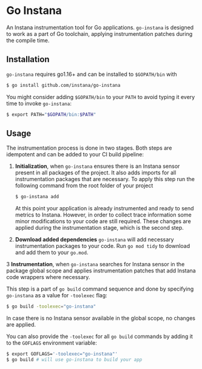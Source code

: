 Go Instana
==========

An Instana instrumentation tool for Go applications. `go-instana` is designed to work as a part of
Go toolchain, applying instrumentation patches during the compile time.

Installation
------------

`go-instana` requires go1.16+ and can be installed to `$GOPATH/bin` with

```bash
$ go install github.com/instana/go-instana
```

You might consider adding `$GOPATH/bin` to your `PATH` to avoid typing it every time to invoke
`go-instana`:

```bash
$ export PATH="$GOPATH/bin:$PATH"
```

Usage
-----

The instrumentation process is done in two stages. Both steps are idempotent and can be added to your
CI build pipeline:

1. **Initialization**, when `go-instana` ensures there is an Instana sensor present in all packages
   of the project. It also adds imports for all instrumentation packages that are necessary. To apply this step run the 
   following command from the root folder of your project

   ```bash
   $ go-instana add
   ```

   At this point your application is already instrumented and ready to send metrics to Instana.
   However, in order to collect trace information some minor modifications to your code are still
   required. These changes are applied during the instrumentation stage, which is the second step.

2. **Download added dependencies** `go-instana` will add necessary instrumentation packages to your code. Run `go mod tidy` to download and add them to your `go.mod`.

3 **Instrumentation**, when `go-instana` searches for Instana sensor in the package global scope
   and applies instrumentation patches that add Instana code wrappers where necessary.

   This step is a part of `go build` command sequence and done by specifying `go-instana` as a
   value for `-toolexec` flag:

   ``` bash
   $ go build -toolexec="go-instana"
   ```
   In case there is no Instana sensor available in the global scope, no changes are applied.

   You can also provide the `-toolexec` for all `go build` commands by adding it to the `GOFLAGS`
   environment variable:

   ```bash
   $ export GOFLAGS='-toolexec="go-instana"'
   $ go build # will use go-instana to build your app
   ```
